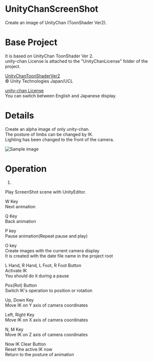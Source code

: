 ﻿# UnityChanScreenShot
Create an image of UnityChan (ToonShader Ver2).

# Base Project
It is based on UnityChan ToonShader Ver 2.  
unity-chan License is attached to the "UnityChanLicense" folder of the project.  

[UnityChanToonShaderVer2](http://unity-chan.com/download/releaseNote.php?id=UTS2_0)  
© Unity Technologies Japan/UCL  

[unity-chan License](http://unity-chan.com/contents/license_en/)  
You can switch between English and Japanese display.  

# Details
Create an alpha image of only unity-chan.  
The posture of limbs can be changed by IK.  
Lighting has been changed to the front of the camera.  

![Sample image](/sample.jpg)

# Operation
1)  
Play ScreenShot scene with UnityEditor.  

W Key  
Next animation  

Q Key  
Back animation  

P key  
Pause animation(Repeat pause and play)  

O key  
Create images with the current camera display  
It is created with the date file name in the project root  

L Hand, R Hand, L Foot, R Foot Button  
Activate IK  
You should do it during a pause  

Pos(Rot) Button  
Switch IK's operation to position or rotation  

Up, Down Key  
Move IK on Y axis of camera coordinates  

Left, Right Key  
Move IK on X axis of camera coordinates  

N, M Key  
Move IK on Z axis of camera coordinates  

Now IK Clear Button  
Reset the active IK now  
Return to the posture of animation  




